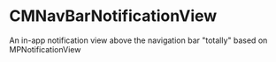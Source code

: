 CMNavBarNotificationView
========================

An in-app notification view above the navigation bar "totally" based on MPNotificationView